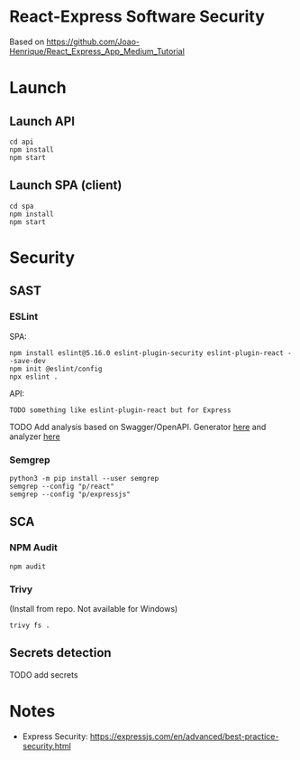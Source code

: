 # React-Express Software Security

Based on https://github.com/Joao-Henrique/React_Express_App_Medium_Tutorial

# Launch

## Launch API

```shell
cd api
npm install
npm start
```

## Launch SPA (client)

```shell
cd spa
npm install
npm start
```

# Security

## SAST

### ESLint

SPA:

```shell
npm install eslint@5.16.0 eslint-plugin-security eslint-plugin-react --save-dev
npm init @eslint/config
npx eslint .
```

API:

```shell
TODO something like eslint-plugin-react but for Express
```

TODO Add analysis based on Swagger/OpenAPI. Generator
[here](https://dev.to/luizcalaca/autogenerated-documentation-api-with-openapi-and-swagger-for-nodejs-and-express-31g9)
and analyzer [here](https://marketplace.visualstudio.com/items?itemName=42Crunch.vscode-openapi)

### Semgrep

```shell
python3 -m pip install --user semgrep
semgrep --config "p/react"
semgrep --config "p/expressjs"
```

## SCA

### NPM Audit

```shell
npm audit
```

### Trivy

(Install from repo. Not available for Windows)

```shell
trivy fs .
```

## Secrets detection

TODO add secrets

# Notes

* Express Security: https://expressjs.com/en/advanced/best-practice-security.html